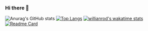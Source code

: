 ### Hi there 👋
![Anurag's GitHub stats](https://github-readme-stats.vercel.app/api?username=bidetti&show_icons=true&theme=dark) [![Top Langs](https://github-readme-stats.vercel.app/api/top-langs/?username=bidetti&langs_count=8&theme=dark)](https://github.com/anuraghazra/github-readme-stats) [![willianrod's wakatime stats](https://github-readme-stats.vercel.app/api/wakatime?username=bidetti&theme=dark)](https://github.com/anuraghazra/github-readme-stats) [![Readme Card](https://github-readme-stats.vercel.app/api/pin/?username=bidetti&repo=github-readme-stats)](https://github.com/anuraghazra/github-readme-stats)

<!--
**Bidetti/Bidetti** is a ✨ _special_ ✨ repository because its `README.md` (this file) appears on your GitHub profile.

Here are some ideas to get you started:

- 🔭 I’m currently working on ...
- 🌱 I’m currently learning C#...
- 👯 I’m looking to collaborate on ...
- 🤔 I’m looking for help with ...
- 💬 Ask me about ...
- 📫 How to reach me: ...
- 😄 Pronouns: ...
- ⚡ Fun fact: ...
